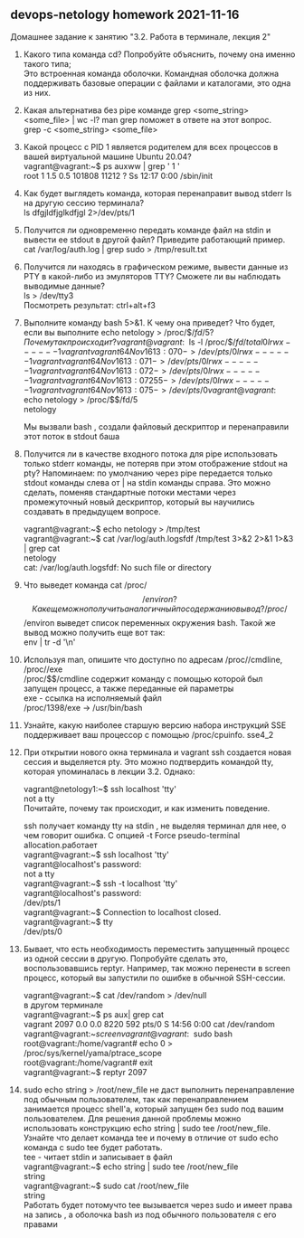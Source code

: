 ## devops-netology homework 2021-11-16
Домашнее задание к занятию "3.2. Работа в терминале, лекция 2"  

1. Какого типа команда cd? Попробуйте объяснить, почему она именно такого типа;   
	Это встроенная команда оболочки. Командная оболочка должна поддерживать базовые операции с файлами и каталогами, это одна из них.  

2. Какая альтернатива без pipe команде grep <some_string> <some_file> | wc -l? man grep поможет в ответе на этот вопрос.  
	grep -c  <some_string> <some_file>  

3. Какой процесс с PID 1 является родителем для всех процессов в вашей виртуальной машине Ubuntu 20.04?  
	vagrant@vagrant:~$ ps auxww | grep ' 1 '  
	root           1  1.5  0.5 101808 11212 ?        Ss   12:17   0:00 /sbin/init  
  
4. Как будет выглядеть команда, которая перенаправит вывод stderr ls на другую сессию терминала?   
	ls dfgjldfjglkdfjgl 2>/dev/pts/1  

5. Получится ли одновременно передать команде файл на stdin и вывести ее stdout в другой файл? Приведите работающий пример.  
	cat /var/log/auth.log  | grep sudo > /tmp/result.txt  

6. Получится ли находясь в графическом режиме, вывести данные из PTY в какой-либо из эмуляторов TTY? Сможете ли вы наблюдать выводимые данные?  
	ls > /dev/tty3   
	Посмотреть результат: ctrl+alt+f3

7. Выполните команду bash 5>&1. К чему она приведет? Что будет, если вы выполните echo netology > /proc/$$/fd/5? Почему так происходит?  
	vagrant@vagrant:~$ ls -l /proc/$$/fd/  
	total 0  
	lrwx------ 1 vagrant vagrant 64 Nov 16 13:07 0 -> /dev/pts/0  
	lrwx------ 1 vagrant vagrant 64 Nov 16 13:07 1 -> /dev/pts/0  
	lrwx------ 1 vagrant vagrant 64 Nov 16 13:07 2 -> /dev/pts/0  
	lrwx------ 1 vagrant vagrant 64 Nov 16 13:07 255 -> /dev/pts/0  
	lrwx------ 1 vagrant vagrant 64 Nov 16 13:07 5 -> /dev/pts/0  
	vagrant@vagrant:~$ echo netology > /proc/$$/fd/5  
	netology  
  
	Мы вызвали bash , создали файловый дескриптор и перенаправили этот поток в stdout баша  
	
8. Получится ли в качестве входного потока для pipe использовать только stderr команды, не потеряв при этом отображение stdout на pty? Напоминаем: по умолчанию через pipe передается только stdout команды слева от | на stdin команды справа. Это можно сделать, поменяв стандартные потоки местами через промежуточный новый дескриптор, который вы научились создавать в предыдущем вопросе.  

	vagrant@vagrant:~$ echo netology >  /tmp/test   
	vagrant@vagrant:~$ cat /var/log/auth.logsfdf /tmp/test  3>&2 2>&1 1>&3 | grep cat  
	netology  
	cat: /var/log/auth.logsfdf: No such file or directory  

9. Что выведет команда cat /proc/$$/environ? Как еще можно получить аналогичный по содержанию вывод?  
	/proc/$$/environ выведет список переменных окружения bash. Такой же вывод можно получить еще вот так:  
	 env | tr -d '\n'  

10. Используя man, опишите что доступно по адресам /proc/<PID>/cmdline, /proc/<PID>/exe  
 	/proc/$$/cmdline содержит команду с помощью которой был запущен процесс, а также переданные ей параметры  
	exe - ссылка на исполняемый файл  
	/proc/1398/exe -> /usr/bin/bash  
  
11. Узнайте, какую наиболее старшую версию набора инструкций SSE поддерживает ваш процессор с помощью /proc/cpuinfo.
	sse4_2  
12. При открытии нового окна терминала и vagrant ssh создается новая сессия и выделяется pty. Это можно подтвердить командой tty, которая упоминалась в лекции 3.2. Однако:  
  
	vagrant@netology1:~$ ssh localhost 'tty'  
	not a tty  
Почитайте, почему так происходит, и как изменить поведение.  

	ssh получает команду tty на stdin , не выделяя терминал для нее, о чем говорит ошибка. С опцией -t Force pseudo-terminal allocation.работает   
	vagrant@vagrant:~$ ssh localhost 'tty'  
	vagrant@localhost's password:   
	not a tty  
	vagrant@vagrant:~$ ssh -t localhost 'tty'  
	vagrant@localhost's password:   
	/dev/pts/1  
	vagrant@vagrant:~$ 
	Connection to localhost closed.  
	vagrant@vagrant:~$ tty   
	/dev/pts/0  
13.	Бывает, что есть необходимость переместить запущенный процесс из одной сессии в другую. Попробуйте сделать это, воспользовавшись reptyr. Например, так можно перенести в screen процесс, который вы запустили по ошибке в обычной SSH-сессии.  
	
	vagrant@vagrant:~$ cat /dev/random > /dev/null  
	в другом терминале   
	vagrant@vagrant:~$ ps aux| grep cat  
	vagrant     2097  0.0  0.0   8220   592 pts/0    S    14:56   0:00 cat /dev/random  
	vagrant@vagrant:~$screen  
	vagrant@vagrant:~$ sudo bash  
	root@vagrant:/home/vagrant# echo 0 > /proc/sys/kernel/yama/ptrace_scope  
	root@vagrant:/home/vagrant# exit  
	vagrant@vagrant:~$ reptyr 2097  
	
14. sudo echo string > /root/new_file не даст выполнить перенаправление под обычным пользователем, так как перенаправлением занимается процесс shell'а, который запущен без sudo под вашим пользователем. Для решения данной проблемы можно использовать конструкцию echo string | sudo tee /root/new_file. Узнайте что делает команда tee и почему в отличие от sudo echo команда с sudo tee будет работать.  
	tee - читает stdin и записывает в файл    
	vagrant@vagrant:~$ echo string | sudo tee /root/new_file  
	string  
	vagrant@vagrant:~$ sudo cat /root/new_file  
	string  
	Работать будет потомучто tee вызывается через sudo и имеет права на запись , а оболочка bash из под обычного пользователя с его правами  






















